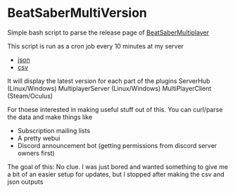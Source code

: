 # BeatSaberMultiVersion
Simple bash script to parse the release page of [BeatSaberMultiplayer](https://github.com/andruzzzhka/BeatSaberMultiplayer/releases)

This script is run as a cron job every 10 minutes at my server
- [json](https://beatsaber.weebvr.com/release.json)
- [csv](https://beatsaber.weebvr.com/release.csv)

It will display the latest version for each part of the plugins
ServerHub (Linux/Windows)
MultiplayerServer (Linux/Windows)
MultiPlayerClient (Steam/Oculus)

For thoese interested in making useful stuff out of this. You can curl/parse the data and make things like
- Subscription mailing lists
- A pretty webui
- Discord announcement bot (getting permissions from discord server owners first)

The goal of this: No clue. I was just bored and wanted something to give me a bit of an easier setup for updates, but I stopped after making the csv and json outputs

